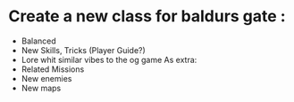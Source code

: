 # Create a new class for baldurs gate :
- Balanced
- New Skills, Tricks (Player Guide?)
- Lore whit similar vibes to the og game
As extra:
- Related Missions
- New enemies
- New maps
